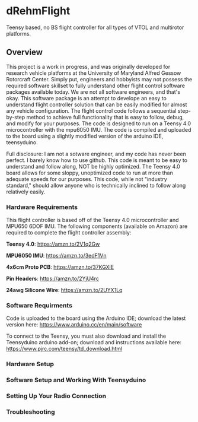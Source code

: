 # dRehmFlight
Teensy based, no BS flight controller for all types of VTOL and multirotor platforms.

## Overview
This project is a work in progress, and was originally developed for research vehicle platforms at the University of Maryland Alfred Gessow Rotorcraft Center. Simply put, engineers and hobbyists may not possess the required software skillset to fully understand other flight control software packages available today. We are not all software engineers, and that's okay. This software package is an attempt to develope an easy to understand flight controller solution that can be easily modified for almost any vehicle configuration. The flight control code follows a sequential step-by-step method to achieve full functionality that is easy to follow, debug, and modify for your purposes. The code is designed to run on a Teensy 4.0 microcontroller with the mpu6050 IMU. The code is compiled and uploaded to the board using a slightly modified version of the arduino IDE, teensyduino. 

Full disclosure: I am not a sotware engineer, and my code has never been perfect. I barely know how to use github. This code is meant to be easy to understand and follow along, NOT be highly optimized. The Teensy 4.0 board allows for some sloppy, unoptimized code to run at more than adequate speeds for our purposes. This code, while not "industry standard," should allow anyone who is technically inclined to follow along relatively easily.


### Hardware Requirements
This flight controller is based off of the Teensy 4.0 microcontroller and MPU650 6DOF IMU. The following components (available on Amazon) are required to complete the flight controller assembly:


**Teensy 4.0**: https://amzn.to/2V1q2Gw

**MPU6050 IMU**: https://amzn.to/3edF1Vn

**4x6cm Proto PCB**: https://amzn.to/37KGXlE

**Pin Headers**: https://amzn.to/2YjU4rc

**24awg Silicone Wire**: https://amzn.to/2UYX1Lq


### Software Requirments
Code is uploaded to the board using the Arduino IDE; download the latest version here: https://www.arduino.cc/en/main/software

To connect to the Teensy, you must also download and install the Teensyduino arduino add-on; download and instructions available here: https://www.pjrc.com/teensy/td_download.html


### Hardware Setup


### Software Setup and Working With Teensyduino


### Setting Up Your Radio Connection


### Troubleshooting


